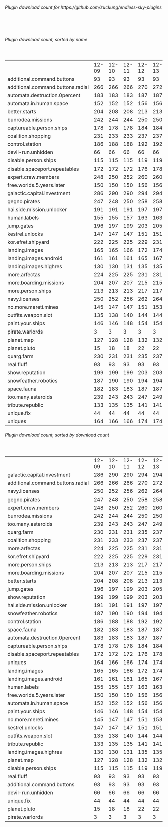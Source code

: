 <h6>Plugin download count for https://github.com/zuckung/endless-sky-plugins</h6><br>
<br>
<h6>Plugin download count, sorted by name</h6><sub><sup><br>
<table>
	<tr>
		<td></td>
		<td>12-09</td>
		<td>12-10</td>
		<td>12-11</td>
		<td>12-12</td>
		<td>12-13</td>
		<td>12-14</td>
		<td>12-15</td>
		<td>today +</td>
	</tr>
	<tr>
		<td>additional.command.buttons</td>
		<td>93</td>
		<td>93</td>
		<td>93</td>
		<td>93</td>
		<td>93</td>
		<td>93</td>
		<td>93</td>
		<td></td>
	</tr>
	<tr>
		<td>additional.command.buttons.radial</td>
		<td>266</td>
		<td>266</td>
		<td>266</td>
		<td>270</td>
		<td>272</td>
		<td>274</td>
		<td>276</td>
		<td>+ 2</td>
	</tr>
	<tr>
		<td>automata.destruction.0percent</td>
		<td>183</td>
		<td>183</td>
		<td>183</td>
		<td>187</td>
		<td>187</td>
		<td>187</td>
		<td>187</td>
		<td></td>
	</tr>
	<tr>
		<td>automata.in.human.space</td>
		<td>152</td>
		<td>152</td>
		<td>152</td>
		<td>156</td>
		<td>156</td>
		<td>156</td>
		<td>156</td>
		<td></td>
	</tr>
	<tr>
		<td>better.starts</td>
		<td>204</td>
		<td>208</td>
		<td>208</td>
		<td>213</td>
		<td>213</td>
		<td>213</td>
		<td>215</td>
		<td>+ 2</td>
	</tr>
	<tr>
		<td>bunrodea.missions</td>
		<td>242</td>
		<td>244</td>
		<td>244</td>
		<td>250</td>
		<td>250</td>
		<td>252</td>
		<td>252</td>
		<td></td>
	</tr>
	<tr>
		<td>captureable.person.ships</td>
		<td>178</td>
		<td>178</td>
		<td>178</td>
		<td>184</td>
		<td>184</td>
		<td>184</td>
		<td>184</td>
		<td></td>
	</tr>
	<tr>
		<td>coalition.shopping</td>
		<td>231</td>
		<td>233</td>
		<td>233</td>
		<td>237</td>
		<td>237</td>
		<td>237</td>
		<td>239</td>
		<td>+ 2</td>
	</tr>
	<tr>
		<td>control.station</td>
		<td>186</td>
		<td>188</td>
		<td>188</td>
		<td>192</td>
		<td>192</td>
		<td>192</td>
		<td>192</td>
		<td></td>
	</tr>
	<tr>
		<td>devil-run.unhidden</td>
		<td>66</td>
		<td>66</td>
		<td>66</td>
		<td>66</td>
		<td>66</td>
		<td>66</td>
		<td>66</td>
		<td></td>
	</tr>
	<tr>
		<td>disable.person.ships</td>
		<td>115</td>
		<td>115</td>
		<td>115</td>
		<td>119</td>
		<td>119</td>
		<td>119</td>
		<td>119</td>
		<td></td>
	</tr>
	<tr>
		<td>disable.spaceport.repeatables</td>
		<td>172</td>
		<td>172</td>
		<td>172</td>
		<td>176</td>
		<td>178</td>
		<td>180</td>
		<td>182</td>
		<td>+ 2</td>
	</tr>
	<tr>
		<td>expert.crew.members</td>
		<td>248</td>
		<td>250</td>
		<td>252</td>
		<td>260</td>
		<td>260</td>
		<td>261</td>
		<td>261</td>
		<td></td>
	</tr>
	<tr>
		<td>free.worlds.5.years.later</td>
		<td>150</td>
		<td>150</td>
		<td>150</td>
		<td>156</td>
		<td>156</td>
		<td>156</td>
		<td>160</td>
		<td>+ 4</td>
	</tr>
	<tr>
		<td>galactic.capital.investment</td>
		<td>286</td>
		<td>290</td>
		<td>290</td>
		<td>294</td>
		<td>294</td>
		<td>296</td>
		<td>298</td>
		<td>+ 2</td>
	</tr>
	<tr>
		<td>gegno.pirates</td>
		<td>247</td>
		<td>248</td>
		<td>250</td>
		<td>258</td>
		<td>258</td>
		<td>260</td>
		<td>262</td>
		<td>+ 2</td>
	</tr>
	<tr>
		<td>hai.side.mission.unlocker</td>
		<td>191</td>
		<td>191</td>
		<td>191</td>
		<td>197</td>
		<td>197</td>
		<td>197</td>
		<td>197</td>
		<td></td>
	</tr>
	<tr>
		<td>human.labels</td>
		<td>155</td>
		<td>155</td>
		<td>157</td>
		<td>163</td>
		<td>163</td>
		<td>163</td>
		<td>163</td>
		<td></td>
	</tr>
	<tr>
		<td>jump.gates</td>
		<td>196</td>
		<td>197</td>
		<td>199</td>
		<td>203</td>
		<td>205</td>
		<td>205</td>
		<td>207</td>
		<td>+ 2</td>
	</tr>
	<tr>
		<td>kestrel.unlocks</td>
		<td>147</td>
		<td>147</td>
		<td>147</td>
		<td>151</td>
		<td>151</td>
		<td>151</td>
		<td>153</td>
		<td>+ 2</td>
	</tr>
	<tr>
		<td>kor.efret.shipyard</td>
		<td>222</td>
		<td>225</td>
		<td>225</td>
		<td>229</td>
		<td>231</td>
		<td>231</td>
		<td>231</td>
		<td></td>
	</tr>
	<tr>
		<td>landing.images</td>
		<td>165</td>
		<td>165</td>
		<td>166</td>
		<td>172</td>
		<td>174</td>
		<td>174</td>
		<td>174</td>
		<td></td>
	</tr>
	<tr>
		<td>landing.images.android</td>
		<td>161</td>
		<td>161</td>
		<td>161</td>
		<td>165</td>
		<td>167</td>
		<td>167</td>
		<td>169</td>
		<td>+ 2</td>
	</tr>
	<tr>
		<td>landing.images.highres</td>
		<td>130</td>
		<td>130</td>
		<td>131</td>
		<td>135</td>
		<td>135</td>
		<td>135</td>
		<td>137</td>
		<td>+ 2</td>
	</tr>
	<tr>
		<td>more.arfectas</td>
		<td>224</td>
		<td>225</td>
		<td>225</td>
		<td>231</td>
		<td>231</td>
		<td>231</td>
		<td>233</td>
		<td>+ 2</td>
	</tr>
	<tr>
		<td>more.boarding.missions</td>
		<td>204</td>
		<td>207</td>
		<td>207</td>
		<td>215</td>
		<td>215</td>
		<td>217</td>
		<td>217</td>
		<td></td>
	</tr>
	<tr>
		<td>more.person.ships</td>
		<td>213</td>
		<td>213</td>
		<td>213</td>
		<td>217</td>
		<td>217</td>
		<td>217</td>
		<td>217</td>
		<td></td>
	</tr>
	<tr>
		<td>navy.licenses</td>
		<td>250</td>
		<td>252</td>
		<td>256</td>
		<td>262</td>
		<td>264</td>
		<td>264</td>
		<td>264</td>
		<td></td>
	</tr>
	<tr>
		<td>no.more.mereti.mines</td>
		<td>145</td>
		<td>147</td>
		<td>147</td>
		<td>151</td>
		<td>153</td>
		<td>153</td>
		<td>153</td>
		<td></td>
	</tr>
	<tr>
		<td>outfits.weapon.slot</td>
		<td>135</td>
		<td>138</td>
		<td>140</td>
		<td>144</td>
		<td>144</td>
		<td>144</td>
		<td>146</td>
		<td>+ 2</td>
	</tr>
	<tr>
		<td>paint.your.ships</td>
		<td>146</td>
		<td>146</td>
		<td>148</td>
		<td>154</td>
		<td>154</td>
		<td>154</td>
		<td>154</td>
		<td></td>
	</tr>
	<tr>
		<td>pirate.warlords</td>
		<td>3</td>
		<td>3</td>
		<td>3</td>
		<td>3</td>
		<td>3</td>
		<td>3</td>
		<td>3</td>
		<td></td>
	</tr>
	<tr>
		<td>planet.map</td>
		<td>127</td>
		<td>128</td>
		<td>128</td>
		<td>132</td>
		<td>132</td>
		<td>132</td>
		<td>132</td>
		<td></td>
	</tr>
	<tr>
		<td>planet.pluto</td>
		<td>15</td>
		<td>18</td>
		<td>18</td>
		<td>22</td>
		<td>22</td>
		<td>22</td>
		<td>24</td>
		<td>+ 2</td>
	</tr>
	<tr>
		<td>quarg.farm</td>
		<td>230</td>
		<td>231</td>
		<td>231</td>
		<td>235</td>
		<td>237</td>
		<td>237</td>
		<td>239</td>
		<td>+ 2</td>
	</tr>
	<tr>
		<td>real.fluff</td>
		<td>93</td>
		<td>93</td>
		<td>93</td>
		<td>93</td>
		<td>93</td>
		<td>93</td>
		<td>93</td>
		<td></td>
	</tr>
	<tr>
		<td>show.reputation</td>
		<td>199</td>
		<td>199</td>
		<td>199</td>
		<td>203</td>
		<td>203</td>
		<td>203</td>
		<td>205</td>
		<td>+ 2</td>
	</tr>
	<tr>
		<td>snowfeather.robotics</td>
		<td>187</td>
		<td>190</td>
		<td>190</td>
		<td>194</td>
		<td>194</td>
		<td>196</td>
		<td>196</td>
		<td></td>
	</tr>
	<tr>
		<td>space.fauna</td>
		<td>182</td>
		<td>183</td>
		<td>183</td>
		<td>187</td>
		<td>187</td>
		<td>187</td>
		<td>187</td>
		<td></td>
	</tr>
	<tr>
		<td>too.many.asteroids</td>
		<td>239</td>
		<td>243</td>
		<td>243</td>
		<td>247</td>
		<td>249</td>
		<td>249</td>
		<td>249</td>
		<td></td>
	</tr>
	<tr>
		<td>tribute.republic</td>
		<td>133</td>
		<td>135</td>
		<td>135</td>
		<td>141</td>
		<td>141</td>
		<td>141</td>
		<td>141</td>
		<td></td>
	</tr>
	<tr>
		<td>unique.fix</td>
		<td>44</td>
		<td>44</td>
		<td>44</td>
		<td>44</td>
		<td>44</td>
		<td>44</td>
		<td>44</td>
		<td></td>
	</tr>
	<tr>
		<td>uniques</td>
		<td>164</td>
		<td>166</td>
		<td>166</td>
		<td>174</td>
		<td>174</td>
		<td>174</td>
		<td>176</td>
		<td>+ 2</td>
	</tr>
</table>
</sub></sup>
<h6>Plugin download count, sorted by download count</h6><sub><sup><br>
<table>
	<tr>
		<td></td>
		<td>12-09</td>
		<td>12-10</td>
		<td>12-11</td>
		<td>12-12</td>
		<td>12-13</td>
		<td>12-14</td>
		<td>12-15</td>
		<td>today +</td>
	</tr>
	<tr>
		<td>galactic.capital.investment</td>
		<td>286</td>
		<td>290</td>
		<td>290</td>
		<td>294</td>
		<td>294</td>
		<td>296</td>
		<td>298</td>
		<td>+ 2</td>
	</tr>
	<tr>
		<td>additional.command.buttons.radial</td>
		<td>266</td>
		<td>266</td>
		<td>266</td>
		<td>270</td>
		<td>272</td>
		<td>274</td>
		<td>276</td>
		<td>+ 2</td>
	</tr>
	<tr>
		<td>navy.licenses</td>
		<td>250</td>
		<td>252</td>
		<td>256</td>
		<td>262</td>
		<td>264</td>
		<td>264</td>
		<td>264</td>
		<td></td>
	</tr>
	<tr>
		<td>gegno.pirates</td>
		<td>247</td>
		<td>248</td>
		<td>250</td>
		<td>258</td>
		<td>258</td>
		<td>260</td>
		<td>262</td>
		<td>+ 2</td>
	</tr>
	<tr>
		<td>expert.crew.members</td>
		<td>248</td>
		<td>250</td>
		<td>252</td>
		<td>260</td>
		<td>260</td>
		<td>261</td>
		<td>261</td>
		<td></td>
	</tr>
	<tr>
		<td>bunrodea.missions</td>
		<td>242</td>
		<td>244</td>
		<td>244</td>
		<td>250</td>
		<td>250</td>
		<td>252</td>
		<td>252</td>
		<td></td>
	</tr>
	<tr>
		<td>too.many.asteroids</td>
		<td>239</td>
		<td>243</td>
		<td>243</td>
		<td>247</td>
		<td>249</td>
		<td>249</td>
		<td>249</td>
		<td></td>
	</tr>
	<tr>
		<td>quarg.farm</td>
		<td>230</td>
		<td>231</td>
		<td>231</td>
		<td>235</td>
		<td>237</td>
		<td>237</td>
		<td>239</td>
		<td>+ 2</td>
	</tr>
	<tr>
		<td>coalition.shopping</td>
		<td>231</td>
		<td>233</td>
		<td>233</td>
		<td>237</td>
		<td>237</td>
		<td>237</td>
		<td>239</td>
		<td>+ 2</td>
	</tr>
	<tr>
		<td>more.arfectas</td>
		<td>224</td>
		<td>225</td>
		<td>225</td>
		<td>231</td>
		<td>231</td>
		<td>231</td>
		<td>233</td>
		<td>+ 2</td>
	</tr>
	<tr>
		<td>kor.efret.shipyard</td>
		<td>222</td>
		<td>225</td>
		<td>225</td>
		<td>229</td>
		<td>231</td>
		<td>231</td>
		<td>231</td>
		<td></td>
	</tr>
	<tr>
		<td>more.person.ships</td>
		<td>213</td>
		<td>213</td>
		<td>213</td>
		<td>217</td>
		<td>217</td>
		<td>217</td>
		<td>217</td>
		<td></td>
	</tr>
	<tr>
		<td>more.boarding.missions</td>
		<td>204</td>
		<td>207</td>
		<td>207</td>
		<td>215</td>
		<td>215</td>
		<td>217</td>
		<td>217</td>
		<td></td>
	</tr>
	<tr>
		<td>better.starts</td>
		<td>204</td>
		<td>208</td>
		<td>208</td>
		<td>213</td>
		<td>213</td>
		<td>213</td>
		<td>215</td>
		<td>+ 2</td>
	</tr>
	<tr>
		<td>jump.gates</td>
		<td>196</td>
		<td>197</td>
		<td>199</td>
		<td>203</td>
		<td>205</td>
		<td>205</td>
		<td>207</td>
		<td>+ 2</td>
	</tr>
	<tr>
		<td>show.reputation</td>
		<td>199</td>
		<td>199</td>
		<td>199</td>
		<td>203</td>
		<td>203</td>
		<td>203</td>
		<td>205</td>
		<td>+ 2</td>
	</tr>
	<tr>
		<td>hai.side.mission.unlocker</td>
		<td>191</td>
		<td>191</td>
		<td>191</td>
		<td>197</td>
		<td>197</td>
		<td>197</td>
		<td>197</td>
		<td></td>
	</tr>
	<tr>
		<td>snowfeather.robotics</td>
		<td>187</td>
		<td>190</td>
		<td>190</td>
		<td>194</td>
		<td>194</td>
		<td>196</td>
		<td>196</td>
		<td></td>
	</tr>
	<tr>
		<td>control.station</td>
		<td>186</td>
		<td>188</td>
		<td>188</td>
		<td>192</td>
		<td>192</td>
		<td>192</td>
		<td>192</td>
		<td></td>
	</tr>
	<tr>
		<td>space.fauna</td>
		<td>182</td>
		<td>183</td>
		<td>183</td>
		<td>187</td>
		<td>187</td>
		<td>187</td>
		<td>187</td>
		<td></td>
	</tr>
	<tr>
		<td>automata.destruction.0percent</td>
		<td>183</td>
		<td>183</td>
		<td>183</td>
		<td>187</td>
		<td>187</td>
		<td>187</td>
		<td>187</td>
		<td></td>
	</tr>
	<tr>
		<td>captureable.person.ships</td>
		<td>178</td>
		<td>178</td>
		<td>178</td>
		<td>184</td>
		<td>184</td>
		<td>184</td>
		<td>184</td>
		<td></td>
	</tr>
	<tr>
		<td>disable.spaceport.repeatables</td>
		<td>172</td>
		<td>172</td>
		<td>172</td>
		<td>176</td>
		<td>178</td>
		<td>180</td>
		<td>182</td>
		<td>+ 2</td>
	</tr>
	<tr>
		<td>uniques</td>
		<td>164</td>
		<td>166</td>
		<td>166</td>
		<td>174</td>
		<td>174</td>
		<td>174</td>
		<td>176</td>
		<td>+ 2</td>
	</tr>
	<tr>
		<td>landing.images</td>
		<td>165</td>
		<td>165</td>
		<td>166</td>
		<td>172</td>
		<td>174</td>
		<td>174</td>
		<td>174</td>
		<td></td>
	</tr>
	<tr>
		<td>landing.images.android</td>
		<td>161</td>
		<td>161</td>
		<td>161</td>
		<td>165</td>
		<td>167</td>
		<td>167</td>
		<td>169</td>
		<td>+ 2</td>
	</tr>
	<tr>
		<td>human.labels</td>
		<td>155</td>
		<td>155</td>
		<td>157</td>
		<td>163</td>
		<td>163</td>
		<td>163</td>
		<td>163</td>
		<td></td>
	</tr>
	<tr>
		<td>free.worlds.5.years.later</td>
		<td>150</td>
		<td>150</td>
		<td>150</td>
		<td>156</td>
		<td>156</td>
		<td>156</td>
		<td>160</td>
		<td>+ 4</td>
	</tr>
	<tr>
		<td>automata.in.human.space</td>
		<td>152</td>
		<td>152</td>
		<td>152</td>
		<td>156</td>
		<td>156</td>
		<td>156</td>
		<td>156</td>
		<td></td>
	</tr>
	<tr>
		<td>paint.your.ships</td>
		<td>146</td>
		<td>146</td>
		<td>148</td>
		<td>154</td>
		<td>154</td>
		<td>154</td>
		<td>154</td>
		<td></td>
	</tr>
	<tr>
		<td>no.more.mereti.mines</td>
		<td>145</td>
		<td>147</td>
		<td>147</td>
		<td>151</td>
		<td>153</td>
		<td>153</td>
		<td>153</td>
		<td></td>
	</tr>
	<tr>
		<td>kestrel.unlocks</td>
		<td>147</td>
		<td>147</td>
		<td>147</td>
		<td>151</td>
		<td>151</td>
		<td>151</td>
		<td>153</td>
		<td>+ 2</td>
	</tr>
	<tr>
		<td>outfits.weapon.slot</td>
		<td>135</td>
		<td>138</td>
		<td>140</td>
		<td>144</td>
		<td>144</td>
		<td>144</td>
		<td>146</td>
		<td>+ 2</td>
	</tr>
	<tr>
		<td>tribute.republic</td>
		<td>133</td>
		<td>135</td>
		<td>135</td>
		<td>141</td>
		<td>141</td>
		<td>141</td>
		<td>141</td>
		<td></td>
	</tr>
	<tr>
		<td>landing.images.highres</td>
		<td>130</td>
		<td>130</td>
		<td>131</td>
		<td>135</td>
		<td>135</td>
		<td>135</td>
		<td>137</td>
		<td>+ 2</td>
	</tr>
	<tr>
		<td>planet.map</td>
		<td>127</td>
		<td>128</td>
		<td>128</td>
		<td>132</td>
		<td>132</td>
		<td>132</td>
		<td>132</td>
		<td></td>
	</tr>
	<tr>
		<td>disable.person.ships</td>
		<td>115</td>
		<td>115</td>
		<td>115</td>
		<td>119</td>
		<td>119</td>
		<td>119</td>
		<td>119</td>
		<td></td>
	</tr>
	<tr>
		<td>real.fluff</td>
		<td>93</td>
		<td>93</td>
		<td>93</td>
		<td>93</td>
		<td>93</td>
		<td>93</td>
		<td>93</td>
		<td></td>
	</tr>
	<tr>
		<td>additional.command.buttons</td>
		<td>93</td>
		<td>93</td>
		<td>93</td>
		<td>93</td>
		<td>93</td>
		<td>93</td>
		<td>93</td>
		<td></td>
	</tr>
	<tr>
		<td>devil-run.unhidden</td>
		<td>66</td>
		<td>66</td>
		<td>66</td>
		<td>66</td>
		<td>66</td>
		<td>66</td>
		<td>66</td>
		<td></td>
	</tr>
	<tr>
		<td>unique.fix</td>
		<td>44</td>
		<td>44</td>
		<td>44</td>
		<td>44</td>
		<td>44</td>
		<td>44</td>
		<td>44</td>
		<td></td>
	</tr>
	<tr>
		<td>planet.pluto</td>
		<td>15</td>
		<td>18</td>
		<td>18</td>
		<td>22</td>
		<td>22</td>
		<td>22</td>
		<td>24</td>
		<td>+ 2</td>
	</tr>
	<tr>
		<td>pirate.warlords</td>
		<td>3</td>
		<td>3</td>
		<td>3</td>
		<td>3</td>
		<td>3</td>
		<td>3</td>
		<td>3</td>
		<td></td>
	</tr>
</table>
</sub></sup>
